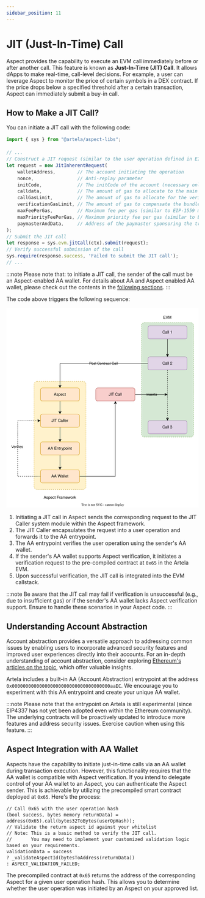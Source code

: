 ```yaml
---
sidebar_position: 11
---
```


# JIT (Just-In-Time) Call

Aspect provides the capability to execute an EVM call immediately before or after another call. This feature is known as **Just-In-Time (JIT) Call**. It allows dApps to make real-time, call-level decisions. For example, a user can leverage Aspect to monitor the price of certain symbols in a DEX contract. If the price drops below a specified threshold after a certain transaction, Aspect can immediately submit a buy-in call.

## How to Make a JIT Call?

You can initiate a JIT call with the following code:

```typescript
import { sys } from "@artela/aspect-libs";

// ...
// Construct a JIT request (similar to the user operation defined in EIP-4337)
let request = new JitInherentRequest(
    walletAddress,        // The account initiating the operation
    nonce,                // Anti-replay parameter
    initCode,             // The initCode of the account (necessary only if the account is not yet on-chain and needs to be created)
    calldata,             // The amount of gas to allocate to the main execution call
    callGasLimit,         // The amount of gas to allocate for the verification step
    verificationGasLimit, // The amount of gas to compensate the bundler for pre-verification execution, calldata, and any untrackable gas overhead on-chain
    maxFeePerGas,         // Maximum fee per gas (similar to EIP-1559 max_fee_per_gas)
    maxPriorityFeePerGas, // Maximum priority fee per gas (similar to EIP-1559 max_priority_fee_per_gas)
    paymasterAndData,     // Address of the paymaster sponsoring the transaction, followed by extra data to send to the paymaster (empty for self-sponsored transactions)
);
// Submit the JIT call
let response = sys.evm.jitCall(ctx).submit(request);
// Verify successful submission of the call
sys.require(response.success, 'Failed to submit the JIT call');
// ...
```

:::note
Please note that: to initiate a JIT call, the sender of the call must be an Aspect-enabled AA wallet. For details about AA and Aspect enabled AA wallet, please check out the contents in the [following sections](#understanding-account-abstraction).
:::

The code above triggers the following sequence:

![JIT Call](./jit-call.svg)

1. Initiating a JIT call in Aspect sends the corresponding request to the JIT Caller system module within the Aspect framework.
2. The JIT Caller encapsulates the request into a user operation and forwards it to the AA entrypoint.
3. The AA entrypoint verifies the user operation using the sender's AA wallet.
4. If the sender's AA wallet supports Aspect verification, it initiates a verification request to the pre-compiled contract at `0x65` in the Artela EVM.
5. Upon successful verification, the JIT call is integrated into the EVM callstack.

:::note
Be aware that the JIT call may fail if verification is unsuccessful (e.g., due to insufficient gas) or if the sender's AA wallet lacks Aspect verification support. Ensure to handle these scenarios in your Aspect code.
:::

## Understanding Account Abstraction

Account abstraction provides a versatile approach to addressing common issues by enabling users to incorporate advanced security features and improved user experiences directly into their accounts. For an in-depth understanding of account abstraction, consider exploring [Ethereum's articles on the topic](https://ethereum.org/en/roadmap/account-abstraction/), which offer valuable insights.

Artela includes a built-in AA (Account Abstraction) entrypoint at the address `0x000000000000000000000000000000000000aaEC`. We encourage you to experiment with this AA entrypoint and create your unique AA wallet.

:::note
Please note that the entrypoint on Artela is still experimental (since EIP4337 has not yet been adopted even within the Ethereum community). The underlying contracts will be proactively updated to introduce more features and address security issues. Exercise caution when using this feature.
:::

## Aspect Integration with AA Wallet

Aspects have the capability to initiate just-in-time calls via an AA wallet during transaction execution. However, this functionality requires that the AA wallet is compatible with Aspect verification. If you intend to delegate control of your AA wallet to an Aspect, you can authenticate the Aspect sender. This is achievable by utilizing the precompiled smart contract deployed at `0x65`. Here's the process:

```solidity
// Call 0x65 with the user operation hash
(bool success, bytes memory returnData) = address(0x65).call(bytes32ToBytes(userOpHash));
// Validate the return aspect id against your whitelist
// Note: This is a basic method to verify the JIT call. 
//       You may need to implement your customized validation logic based on your requirements.
validationData = success
? _validateAspectId(bytesToAddress(returnData))
: ASPECT_VALIDATION_FAILED;
```

The precompiled contract at `0x65` returns the address of the corresponding Aspect for a given user operation hash. This allows you to determine whether the user operation was initiated by an Aspect on your approved list.
